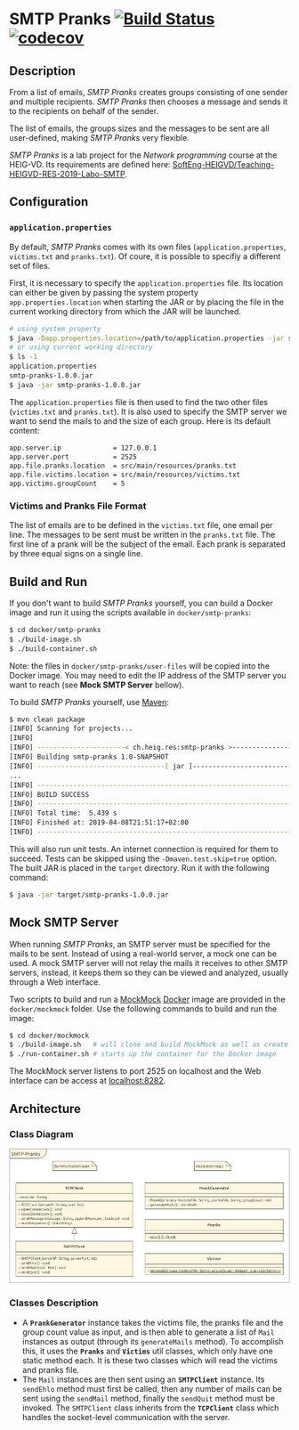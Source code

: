 # SMTP Pranks [![Build Status](https://travis-ci.org/nyg/smtp-pranks.svg?branch=master)](https://travis-ci.org/nyg/smtp-pranks) [![codecov](https://codecov.io/gh/nyg/smtp-pranks/branch/master/graph/badge.svg)](https://codecov.io/gh/nyg/smtp-pranks)

## Description

From a list of emails, *SMTP Pranks* creates groups consisting of one sender and multiple recipients. *SMTP Pranks* then chooses a message and sends it to the recipients on behalf of the sender.

The list of emails, the groups sizes and the messages to be sent are all user-defined, making *SMTP Pranks* very flexible.

*SMTP Pranks* is a lab project for the *Network programming* course at the HEIG-VD. Its requirements are defined here: [SoftEng-HEIGVD/Teaching-HEIGVD-RES-2019-Labo-SMTP](https://github.com/SoftEng-HEIGVD/Teaching-HEIGVD-RES-2019-Labo-SMTP).

## Configuration

### `application.properties`

By default, *SMTP Pranks* comes with its own files (`application.properties`, `victims.txt` and `pranks.txt`). Of coure, it is possible to specifiy a different set of files.

First, it is necessary to specify the `application.properties` file. Its location can either be given by passing the system property `app.properties.location` when starting the JAR or by placing the file in the current working directory from which the JAR will be launched.

```sh
# using system property
$ java -Dapp.properties.location=/path/to/application.properties -jar smtp-pranks-1.0.0.jar
# or using current working directory
$ ls -1
application.properties
smtp-pranks-1.0.0.jar
$ java -jar smtp-pranks-1.0.0.jar
```

The `application.properties` file is then used to find the two other files (`victims.txt` and `pranks.txt`). It is also used to specify the SMTP server we want to send the mails to and the size of each group. Here is its default content:

```
app.server.ip             = 127.0.0.1
app.server.port           = 2525
app.file.pranks.location  = src/main/resources/pranks.txt
app.file.victims.location = src/main/resources/victims.txt
app.victims.groupCount    = 5
```

### Victims and Pranks File Format

The list of emails are to be defined in the `victims.txt` file, one email per line. The messages to be sent must be written in the `pranks.txt` file. The first line of a prank will be the subject of the email. Each prank is separated by three equal signs on a single line.

## Build and Run

If you don't want to build *SMTP Pranks* yourself, you can build a Docker image and run it using the scripts available in `docker/smtp-pranks`:

```sh
$ cd docker/smtp-pranks
$ ./build-image.sh
$ ./build-container.sh
```

Note: the files in `docker/smtp-pranks/user-files` will be copied into the Docker image. You may need to edit the IP address of the SMTP server you want to reach (see **Mock SMTP Server** bellow). 

To build *SMTP Pranks* yourself, use [Maven](https://maven.apache.org):

```sh
$ mvn clean package
[INFO] Scanning for projects...
[INFO]
[INFO] ----------------------< ch.heig.res:smtp-pranks >-----------------------
[INFO] Building smtp-pranks 1.0-SNAPSHOT
[INFO] --------------------------------[ jar ]---------------------------------
...
[INFO] ------------------------------------------------------------------------
[INFO] BUILD SUCCESS
[INFO] ------------------------------------------------------------------------
[INFO] Total time:  5.439 s
[INFO] Finished at: 2019-04-08T21:51:17+02:00
[INFO] ------------------------------------------------------------------------
```

This will also run unit tests. An internet connection is required for them to succeed. Tests can be skipped using the `-Dmaven.test.skip=true` option. The built JAR is placed in the `target` directory. Run it with the following command:

```sh
$ java -jar target/smtp-pranks-1.0.0.jar
```

## Mock SMTP Server

When running *SMTP Pranks*, an SMTP server must be specified for the mails to be sent. Instead of using a real-world server, a mock one can be used. A mock SMTP server will not relay the mails it receives to other SMTP servers, instead, it keeps them so they can be viewed and analyzed, usually through a Web interface.

Two scripts to build and run a [MockMock](https://github.com/dc55028/MockMock) [Docker](https://www.docker.com) image are provided in the `docker/mockmock` folder. Use the following commands to build and run the image:

```sh
$ cd docker/mockmock
$ ./build-image.sh   # will clone and build MockMock as well as create the Docker image
$ ./run-container.sh # starts up the container for the Docker image 
```

The MockMock server listens to port 2525 on localhost and the Web interface can be access at [localhost:8282](http://localhost:8282).

## Architecture

### Class Diagram

![class diagram](figures/smtp-pranks.png)

### Classes Description

* A **`PrankGenerator`** instance takes the victims file, the pranks file and the group count value as input, and is then able to generate a list of `Mail` instances as output (through its `generateMails` method). To accomplish this, it uses the **`Pranks`** and **`Victims`** util classes, which only have one static method each. It is these two classes which will read the victims and pranks file.
* The `Mail` instances are then sent using an **`SMTPClient`** instance. Its `sendEhlo` method must first be called, then any number of mails can be sent using the `sendMail` method, finally the `sendQuit` method must be invoked. The `SMTPClient` class inherits from the **`TCPClient`** class which handles the socket-level communication with the server.
